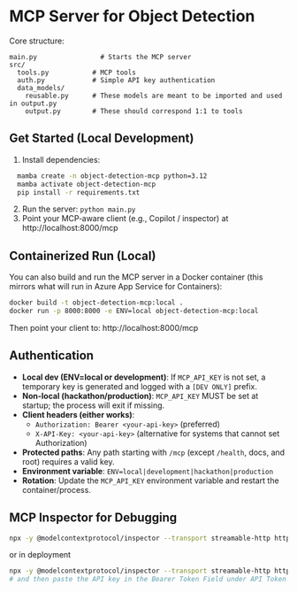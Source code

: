 # MCP Server for Object Detection

Core structure:
```
main.py                # Starts the MCP server
src/
  tools.py           # MCP tools
  auth.py            # Simple API key authentication
  data_models/
    reusable.py      # These models are meant to be imported and used in output.py
    output.py        # These should correspond 1:1 to tools
```

## Get Started (Local Development)
1. Install dependencies:
```bash
  mamba create -n object-detection-mcp python=3.12
  mamba activate object-detection-mcp
  pip install -r requirements.txt
```
2. Run the server: `python main.py`
3. Point your MCP‑aware client (e.g., Copilot / inspector) at http://localhost:8000/mcp


## Containerized Run (Local)

You can also build and run the MCP server in a Docker container (this mirrors what will run in Azure App Service for Containers):

```bash
docker build -t object-detection-mcp:local .
docker run -p 8000:8000 -e ENV=local object-detection-mcp:local
```

Then point your client to: http://localhost:8000/mcp


## Authentication
- **Local dev (ENV=local or development)**: If `MCP_API_KEY` is not set, a temporary key is generated and logged with a `[DEV ONLY]` prefix.
- **Non-local (hackathon/production)**: `MCP_API_KEY` MUST be set at startup; the process will exit if missing.
- **Client headers (either works)**:
  - `Authorization: Bearer <your-api-key>` (preferred)
  - `X-API-Key: <your-api-key>` (alternative for systems that cannot set Authorization)
- **Protected paths**: Any path starting with `/mcp` (except `/health`, docs, and root) requires a valid key.
- **Environment variable**: `ENV=local|development|hackathon|production`
- **Rotation**: Update the `MCP_API_KEY` environment variable and restart the container/process.


## MCP Inspector for Debugging
```bash
npx -y @modelcontextprotocol/inspector --transport streamable-http http://localhost:8000/mcp
```
or in deployment
```bash
npx -y @modelcontextprotocol/inspector --transport streamable-http https://intel-agent-server.azurewebsites.net/mcp
# and then paste the API key in the Bearer Token Field under API Token Authentication
```
